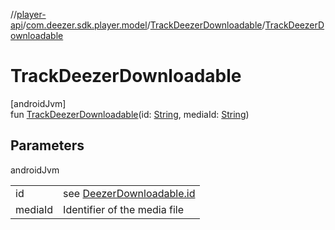 //[player-api](../../../index.md)/[com.deezer.sdk.player.model](../index.md)/[TrackDeezerDownloadable](index.md)/[TrackDeezerDownloadable](-track-deezer-downloadable.md)

# TrackDeezerDownloadable

[androidJvm]\
fun [TrackDeezerDownloadable](-track-deezer-downloadable.md)(id: [String](https://kotlinlang.org/api/latest/jvm/stdlib/kotlin/-string/index.html), mediaId: [String](https://kotlinlang.org/api/latest/jvm/stdlib/kotlin/-string/index.html))

## Parameters

androidJvm

| | |
|---|---|
| id | see [DeezerDownloadable.id](../-deezer-downloadable/id.md) |
| mediaId | Identifier of the media file |

